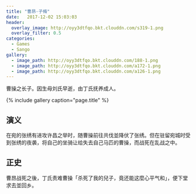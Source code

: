 ```yaml
---
title: "曹昂·子脩"
date:   2017-12-02 15:03:03
header:
  overlay_image: http://oyy3dtfqo.bkt.clouddn.com/s319-1.png
  overlay_filter: 0.5
categories:
  - Games
  - Sango
gallery:
  - image_path: http://oyy3dtfqo.bkt.clouddn.com/188-1.png
  - image_path: http://oyy3dtfqo.bkt.clouddn.com/a172-1.png
  - image_path: http://oyy3dtfqo.bkt.clouddn.com/a126-1.png
---
```


曹操之长子。因生母刘氏早逝，由丁氏抚养成人。

{% include gallery caption="page.title" %}

## 演义

在宛的张绣有进攻许昌之举时，随曹操前往共伐並降伏了张绣。但在驻留宛城时受到张绣的夜袭，将自己的坐骑让给失去自己马匹的曹操，而战死在乱战之中。

## 正史

曹昂战死之後，丁氏责难曹操「杀死了我的兒子，竟还能这麼心平气和」，便下堂求去並回乡。
